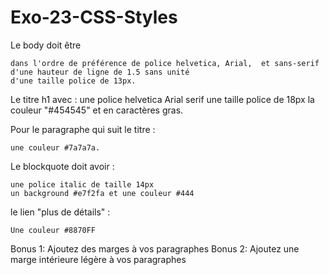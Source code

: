 # Exo-23-CSS-Styles

Le body doit être

    dans l'ordre de préférence de police helvetica, Arial,  et sans-serif
    d'une hauteur de ligne de 1.5 sans unité
    d'une taille police de 13px.

Le titre h1 avec :
    une police helvetica Arial serif
    une taille police de 18px
    la couleur "#454545"
    et en caractères gras.

Pour le paragraphe qui suit le titre :

    une couleur #7a7a7a.

Le blockquote doit avoir :

    une police italic de taille 14px
    un background #e7f2fa et une couleur #444

le lien "plus de détails" :

    Une couleur #8870FF
    
   
Bonus 1: Ajoutez des marges à vos paragraphes
Bonus 2: Ajoutez une marge intérieure légère à vos paragraphes
